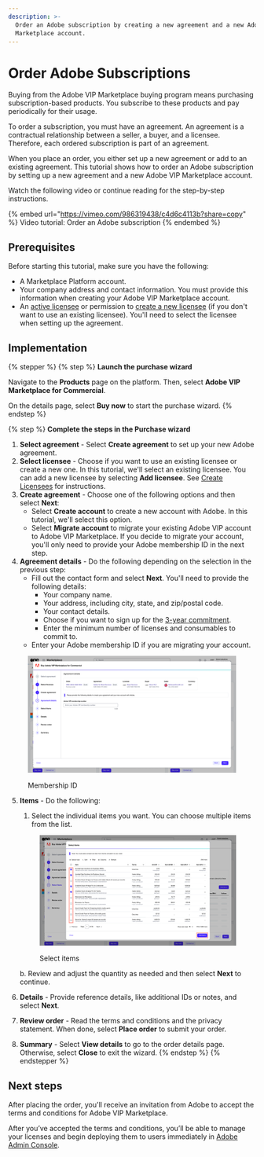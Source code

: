 ```yaml
---
description: >-
  Order an Adobe subscription by creating a new agreement and a new Adobe VIP
  Marketplace account.
---
```


# Order Adobe Subscriptions

Buying from the Adobe VIP Marketplace buying program means purchasing subscription-based products. You subscribe to these products and pay periodically for their usage.&#x20;

To order a subscription, you must have an agreement. An agreement is a contractual relationship between a seller, a buyer, and a licensee. Therefore, each ordered subscription is part of an agreement.&#x20;

When you place an order, you either set up a new agreement or add to an existing agreement. This tutorial shows how to order an Adobe subscription by setting up a new agreement and a new Adobe VIP Marketplace account.&#x20;

Watch the following video or continue reading for the step-by-step instructions.&#x20;

{% embed url="https://vimeo.com/986319438/c4d6c4113b?share=copy" %}
Video tutorial: Order an Adobe subscription
{% endembed %}

## Prerequisites

Before starting this tutorial, make sure you have the following:

* A Marketplace Platform account.
* Your company address and contact information. You must provide this information when creating your Adobe VIP Marketplace account.&#x20;
* An [active licensee](../../../modules-and-features/settings/licensees/licensee-states.md) or permission to [create a new licensee](../../../modules-and-features/settings/licensees/create-licensees.md) (if you don't want to use an existing licensee). You'll need to select the licensee when setting up the agreement.&#x20;

## Implementation

{% stepper %}
{% step %}
**Launch the purchase wizard**

Navigate to the **Products** page on the platform. Then, select **Adobe VIP Marketplace for Commercial**.

On the details page, select **Buy now** to start the purchase wizard.
{% endstep %}

{% step %}
**Complete the steps in the Purchase wizard**

1. **Select agreement** - Select **Create agreement** to set up your new Adobe agreement.
2. **Select licensee** - Choose if you want to use an existing licensee or create a new one. In this tutorial, we'll select an existing licensee. You can add a new licensee by selecting **Add licensee**. See [Create Licensees](../../../modules-and-features/settings/licensees/create-licensees.md) for instructions.&#x20;
3. **Create agreement** - Choose one of the following options and then select **Next**:
   * Select **Create account** to create a new account with Adobe. In this tutorial, we'll select this option.
   * Select **Migrate account** to migrate your existing Adobe VIP account to Adobe VIP Marketplace. If you decide to migrate your account, you'll only need to provide your Adobe membership ID in the next step.&#x20;
4. **Agreement details** - Do the following depending on the selection in the previous step:
   * Fill out the contact form and select **Next**. You'll need to provide the following details:
     * Your company name.&#x20;
     * Your address, including city, state, and zip/postal code.&#x20;
     * Your contact details.
     * Choose if you want to sign up for the [3-year commitment](https://helpx.adobe.com/uk/enterprise/vip/vip-subscription-term-options-marketplace.html).
     * Enter the minimum number of licenses and consumables to commit to.
   * Enter your Adobe membership ID if you are migrating your account.

<figure><img src="../../../.gitbook/assets/MembershipID.png" alt=""><figcaption><p>Membership ID</p></figcaption></figure>

5.  **Items** - Do the following:

    1. Select the individual items you want. You can choose multiple items from the list.&#x20;

    <figure><img src="../../../.gitbook/assets/AdobeItems.png" alt=""><figcaption><p>Select items</p></figcaption></figure>

    b. Review and adjust the quantity as needed and then select **Next** to continue.
6. **Details** - Provide reference details, like additional IDs or notes, and select **Next**.
7. **Review order** - Read the terms and conditions and the privacy statement. When done, select **Place order** to submit your order.
8. **Summary** - Select **View details** to go to the order details page. Otherwise, select **Close** to exit the wizard.
{% endstep %}
{% endstepper %}

## Next steps

After placing the order, you'll receive an invitation from Adobe to accept the terms and conditions for Adobe VIP Marketplace.&#x20;

After you’ve accepted the terms and conditions, you’ll be able to manage your licenses and begin deploying them to users immediately in [Adobe Admin Console](https://adminconsole.adobe.com/).
